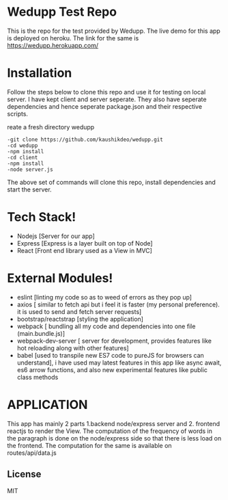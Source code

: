 # Wedupp Test Repo

This is the repo for the test provided by Wedupp. The live demo for this app is deployed on heroku. The link for the same is 
https://wedupp.herokuapp.com/

# Installation
Follow the steps below to clone this repo and use it for testing on local server. I have kept client and server seperate. They also have seperate dependencies and hence seperate package.json and their respective scripts.

reate a fresh directory wedupp
    
    -git clone https://github.com/kaushikdeo/wedupp.git
    -cd wedupp
    -npm install
    -cd client
    -npm install
    -node server.js
    
The above set of commands will clone this repo, install dependencies and start the server.

# Tech Stack!

  - Nodejs [Server for our app]
  - Express [Express is a layer built on top of Node]
  - React [Front end library used as a View in MVC]
 
  # External Modules!

  - eslint [linting my code so as to weed of errors as they pop up]
  - axios [ similar to fetch api but i feel it is faster (my personal preference). it is used to send and fetch server requests]
  - bootstrap/reactstrap [styling the application]
  - webpack [ bundling all my code and dependencies into one file (main.bundle.js)]
  - webpack-dev-server [ server for development, provides features like hot reloading along with other features]
  - babel [used to transpile new ES7 code to pureJS for browsers can understand], i have used may latest features in this app like async await, es6 arrow functions, and also new experimental features like public class methods 


# APPLICATION
 This app has mainly 2 parts 1.backend node/express server and 2. frontend reactjs to render the View. The computation of the frequency of words in the paragraph is done on the node/express side so that there is less load on the frontend. The computation for the same is available on routes/api/data.js

License
----

MIT

